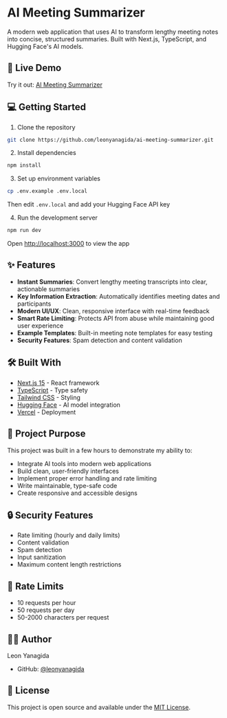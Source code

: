 # AI Meeting Summarizer

A modern web application that uses AI to transform lengthy meeting notes into concise, structured summaries. Built with Next.js, TypeScript, and Hugging Face's AI models.

## 🚀 Live Demo

Try it out: [AI Meeting Summarizer](https://ai-meeting-summarizer-liard.vercel.app)

## 💻 Getting Started

1. Clone the repository
```bash
git clone https://github.com/leonyanagida/ai-meeting-summarizer.git
```

2. Install dependencies
```bash
npm install
```

3. Set up environment variables
```bash
cp .env.example .env.local
```
Then edit `.env.local` and add your Hugging Face API key

4. Run the development server
```bash
npm run dev
```

Open [http://localhost:3000](http://localhost:3000) to view the app

## ✨ Features

- **Instant Summaries**: Convert lengthy meeting transcripts into clear, actionable summaries
- **Key Information Extraction**: Automatically identifies meeting dates and participants
- **Modern UI/UX**: Clean, responsive interface with real-time feedback
- **Smart Rate Limiting**: Protects API from abuse while maintaining good user experience
- **Example Templates**: Built-in meeting note templates for easy testing
- **Security Features**: Spam detection and content validation

## 🛠️ Built With

- [Next.js 15](https://nextjs.org/) - React framework
- [TypeScript](https://www.typescriptlang.org/) - Type safety
- [Tailwind CSS](https://tailwindcss.com/) - Styling
- [Hugging Face](https://huggingface.co/) - AI model integration
- [Vercel](https://vercel.com) - Deployment

## 🎯 Project Purpose

This project was built in a few hours to demonstrate my ability to:
- Integrate AI tools into modern web applications
- Build clean, user-friendly interfaces
- Implement proper error handling and rate limiting
- Write maintainable, type-safe code
- Create responsive and accessible designs

## 🔒 Security Features

- Rate limiting (hourly and daily limits)
- Content validation
- Spam detection
- Input sanitization
- Maximum content length restrictions

## 🚦 Rate Limits

- 10 requests per hour
- 50 requests per day
- 50-2000 characters per request

## 🧑‍💻 Author

Leon Yanagida
- GitHub: [@leonyanagida](https://github.com/leonyanagida)

## 📝 License

This project is open source and available under the [MIT License](LICENSE).
